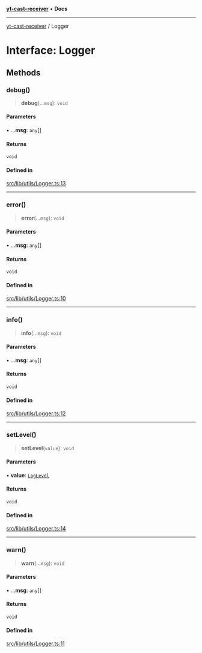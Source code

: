 [**yt-cast-receiver**](../README.md) • **Docs**

***

[yt-cast-receiver](../README.md) / Logger

# Interface: Logger

## Methods

### debug()

> **debug**(...`msg`): `void`

#### Parameters

• ...**msg**: `any`[]

#### Returns

`void`

#### Defined in

[src/lib/utils/Logger.ts:13](https://github.com/patrickkfkan/yt-cast-receiver/blob/7898fbce0f56a5f9871c7ea968fa6c6f4e21202f/src/lib/utils/Logger.ts#L13)

***

### error()

> **error**(...`msg`): `void`

#### Parameters

• ...**msg**: `any`[]

#### Returns

`void`

#### Defined in

[src/lib/utils/Logger.ts:10](https://github.com/patrickkfkan/yt-cast-receiver/blob/7898fbce0f56a5f9871c7ea968fa6c6f4e21202f/src/lib/utils/Logger.ts#L10)

***

### info()

> **info**(...`msg`): `void`

#### Parameters

• ...**msg**: `any`[]

#### Returns

`void`

#### Defined in

[src/lib/utils/Logger.ts:12](https://github.com/patrickkfkan/yt-cast-receiver/blob/7898fbce0f56a5f9871c7ea968fa6c6f4e21202f/src/lib/utils/Logger.ts#L12)

***

### setLevel()

> **setLevel**(`value`): `void`

#### Parameters

• **value**: [`LogLevel`](../type-aliases/LogLevel.md)

#### Returns

`void`

#### Defined in

[src/lib/utils/Logger.ts:14](https://github.com/patrickkfkan/yt-cast-receiver/blob/7898fbce0f56a5f9871c7ea968fa6c6f4e21202f/src/lib/utils/Logger.ts#L14)

***

### warn()

> **warn**(...`msg`): `void`

#### Parameters

• ...**msg**: `any`[]

#### Returns

`void`

#### Defined in

[src/lib/utils/Logger.ts:11](https://github.com/patrickkfkan/yt-cast-receiver/blob/7898fbce0f56a5f9871c7ea968fa6c6f4e21202f/src/lib/utils/Logger.ts#L11)
